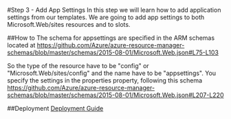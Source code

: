 #Step 3 - Add App Settings
In this step we will learn how to add application settings from our templates. We are going to add app settings to both Microsoft.Web/sites resources and to slots. 

##How to
The schema for appsettings are specified in the ARM schemas located at https://github.com/Azure/azure-resource-manager-schemas/blob/master/schemas/2015-08-01/Microsoft.Web.json#L75-L103 

So the type of the resource have to be "config" or "Microsoft.Web/sites/config" and the name have to be "appsettings". You specify the settings in the properties property, following this schema https://github.com/Azure/azure-resource-manager-schemas/blob/master/schemas/2015-08-01/Microsoft.Web.json#L207-L220 

##Deployment
[Deployment Guide](../../docs/deployment.md)   
